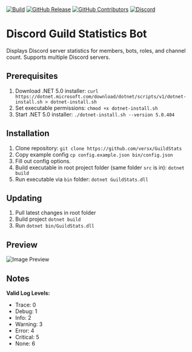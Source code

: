 [![Build](https://github.com/versx/GuildStats/workflows/.NET%205.0/badge.svg)](https://github.com/versx/GuildStats/actions)
[![GitHub Release](https://img.shields.io/github/release/versx/GuildStats.svg)](https://github.com/versx/GuildStats/releases/)
[![GitHub Contributors](https://img.shields.io/github/contributors/versx/GuildStats.svg)](https://github.com/versx/GuildStats/graphs/contributors/)
[![Discord](https://img.shields.io/discord/552003258000998401.svg?label=&logo=discord&logoColor=ffffff&color=7389D8&labelColor=6A7EC2)](https://discord.gg/zZ9h9Xa)  

# Discord Guild Statistics Bot  

Displays Discord server statistics for members, bots, roles, and channel count. Supports multiple Discord servers.  

## Prerequisites
1. Download .NET 5.0 installer: `curl https://dotnet.microsoft.com/download/dotnet/scripts/v1/dotnet-install.sh > dotnet-install.sh`  
1. Set executable permissions: `chmod +x dotnet-install.sh`  
1. Start .NET 5.0 installer: `./dotnet-install.sh --version 5.0.404`  

## Installation
1. Clone repository: `git clone https://github.com/versx/GuildStats`  
1. Copy example config `cp config.example.json bin/config.json`  
1. Fill out config options.  
1. Build executable in root project folder (same folder `src` is in): `dotnet build`  
1. Run executable via `bin` folder: `dotnet GuildStats.dll`  

## Updating  
1. Pull latest changes in root folder  
1. Build project `dotnet build`  
1. Run `dotnet bin/GuildStats.dll`  

## Preview  
![Image Preview](example.png)  

## Notes  
**Valid Log Levels:**  
* Trace: 0
* Debug: 1
* Info: 2
* Warning: 3
* Error: 4
* Critical: 5
* None: 6
